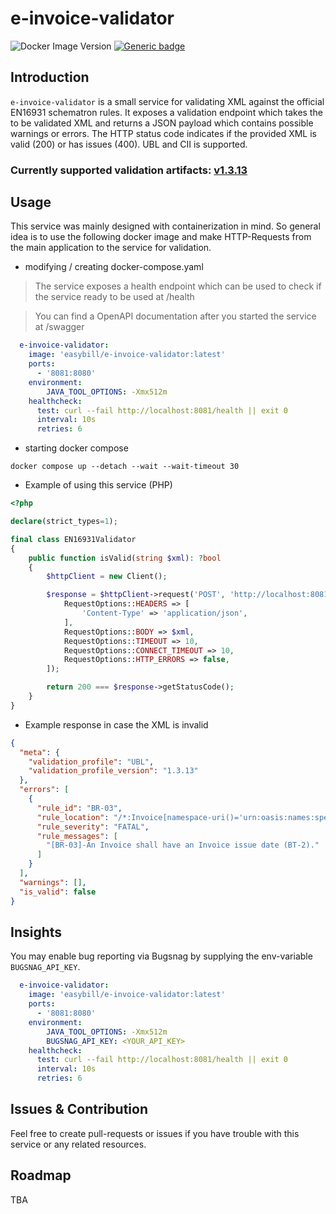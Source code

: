 # e-invoice-validator
![Docker Image Version](https://img.shields.io/docker/v/easybill/e-invoice-validator)
[![Generic badge](https://img.shields.io/badge/License-MIT-blue.svg)]()

## Introduction
`e-invoice-validator` is a small service for validating XML against the official
EN16931 schematron rules. It exposes a validation endpoint which takes the
to be validated XML and returns a JSON payload which contains possible warnings or errors. The HTTP status code indicates if the
provided XML is valid (200) or has issues (400). UBL and CII is supported.

### Currently supported validation artifacts: [v1.3.13](https://github.com/ConnectingEurope/eInvoicing-EN16931/releases/tag/validation-1.3.13)

## Usage
This service was mainly designed with containerization in mind. So general idea is to use the following
docker image and make HTTP-Requests from the main application to the service for validation.

- modifying / creating docker-compose.yaml

> The service exposes a health endpoint which can be used to check if the service ready to be used at /health

> You can find a OpenAPI documentation after you started the service at /swagger
```yaml
  e-invoice-validator:
    image: 'easybill/e-invoice-validator:latest'
    ports:
      - '8081:8080'
    environment:
        JAVA_TOOL_OPTIONS: -Xmx512m
    healthcheck:
      test: curl --fail http://localhost:8081/health || exit 0
      interval: 10s
      retries: 6
```

- starting docker compose
```
docker compose up --detach --wait --wait-timeout 30
```

- Example of using this service (PHP)
```PHP
<?php

declare(strict_types=1);

final class EN16931Validator
{
    public function isValid(string $xml): ?bool
    {
        $httpClient = new Client();

        $response = $httpClient->request('POST', 'http://localhost:8081/validation', [
            RequestOptions::HEADERS => [
                'Content-Type' => 'application/json',
            ],
            RequestOptions::BODY => $xml,
            RequestOptions::TIMEOUT => 10,
            RequestOptions::CONNECT_TIMEOUT => 10,
            RequestOptions::HTTP_ERRORS => false,
        ]);

        return 200 === $response->getStatusCode();
    }
}
```

- Example response in case the XML is invalid

```JSON
{
  "meta": {
    "validation_profile": "UBL",
    "validation_profile_version": "1.3.13"
  },
  "errors": [
    {
      "rule_id": "BR-03",
      "rule_location": "/*:Invoice[namespace-uri()='urn:oasis:names:specification:ubl:schema:xsd:Invoice-2'][1]",
      "rule_severity": "FATAL",
      "rule_messages": [
        "[BR-03]-An Invoice shall have an Invoice issue date (BT-2)."
      ]
    }
  ],
  "warnings": [],
  "is_valid": false
}
```

## Insights
You may enable bug reporting via Bugsnag by supplying the env-variable `BUGSNAG_API_KEY`.
```yaml
  e-invoice-validator:
    image: 'easybill/e-invoice-validator:latest'
    ports:
      - '8081:8080'
    environment:
        JAVA_TOOL_OPTIONS: -Xmx512m
        BUGSNAG_API_KEY: <YOUR_API_KEY>
    healthcheck:
      test: curl --fail http://localhost:8081/health || exit 0
      interval: 10s
      retries: 6
```

## Issues & Contribution
Feel free to create pull-requests or issues if you have trouble with this service or any related resources. 

## Roadmap
TBA
